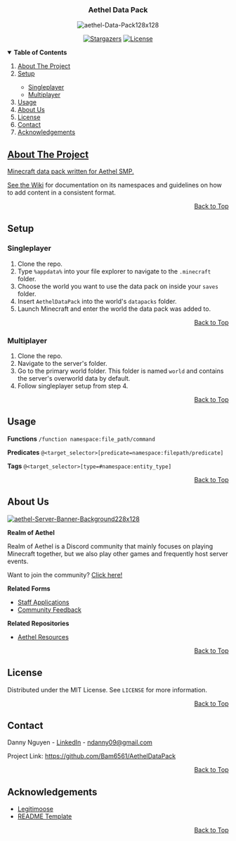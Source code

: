 <a name="top"></a>

<!-- LOGO -->
<div align="center">
  <h3>Aethel Data Pack</h3>
  <img src="https://i.ibb.co/TWLK0tT/aethel-Data-Pack128x128.png" alt="aethel-Data-Pack128x128">

  [![Stargazers][stars-shield]][stars-url] [![License][license-shield]][license-url]

</div>

<!-- TABLE OF CONTENTS -->
<details open> 
  <summary><b> Table of Contents </b></summary>
  <ol>
    <li><a href="#about-the-project"> About The Project </a></li>
    <li><a href="#setup"> Setup </a></li>
      <ul>
        <li><a href="#singleplayer"> Singleplayer </a></li>
        <li><a href="#multiplayer"> Multiplayer </a></li>
      </ul>
    <li><a href="#usage"> Usage </a></li>
    <li><a href="#about-us"> About Us </a></li>
    <li><a href="#license"> License </a></li>
    <li><a href="#contact"> Contact <a/></li>
    <li><a href="#acknowledgements"> Acknowledgements </li>
</details>

<!-- ABOUT THE PROJECT -->
## About The Project
Minecraft data pack written for Aethel SMP.

See the [Wiki](https://github.com/Bam6561/AethelDataPack/wiki/Home) for documentation on its namespaces and guidelines on how to add content in a consistent format.

<p align="right"><a href="#top">Back to Top</a></p>

<!-- SETUP -->
## Setup

### Singleplayer
1. Clone the repo.
2. Type `%appdata%` into your file explorer to navigate to the `.minecraft` folder.
3. Choose the world you want to use the data pack on inside your `saves` folder. 
4. Insert `AethelDataPack` into the world's `datapacks` folder.
5. Launch Minecraft and enter the world the data pack was added to.

<p align="right"><a href="#top">Back to Top</a></p>

### Multiplayer
1. Clone the repo.
2. Navigate to the server's folder.
3. Go to the primary world folder. This folder is named `world` and contains the server's overworld data by default.
4. Follow singleplayer setup from step 4.

<p align="right"><a href="#top">Back to Top</a></p>

<!-- USAGE -->
## Usage
**Functions** `/function namespace:file_path/command`

**Predicates** `@<target_selector>[predicate=namespace:filepath/predicate]`

**Tags** `@<target_selector>[type=#namespace:entity_type]`

<p align="right"><a href="#top">Back to Top</a></p>

<!-- ABOUT US -->
## About Us
<a href="https://discord.gg/FzeC4aC6Tg">
  <img src="https://i.ibb.co/HtpW9g1/aethel-Server-Banner-Background228x128.jpg" alt="aethel-Server-Banner-Background228x128">
</a>

**Realm of Aethel**

Realm of Aethel is a Discord community that mainly focuses on playing Minecraft together, but we also play other games and frequently host server events.

Want to join the community? [Click here!](https://discord.gg/FzeC4aC6Tg)

**Related Forms**
- [Staff Applications](https://forms.gle/bTF5CqPtEsrutmXD6)
- [Community Feedback](https://forms.gle/s3iRyqfKTv6vi4Hq7)

**Related Repositories** 
- [Aethel Resources](https://github.com/Bam6561/AethelResources)

<p align="right"><a href="#top">Back to Top</a></p>

<!-- LICENSE -->
## License
Distributed under the MIT License. See `LICENSE` for more information.

<p align="right"><a href="#top">Back to Top</a></p>

<!-- CONTACT -->
## Contact
Danny Nguyen - [LinkedIn](https://www.linkedin.com/in/ndanny09/) - ndanny09@gmail.com

Project Link: https://github.com/Bam6561/AethelDataPack

<p align="right"><a href="#top">Back to Top</a></p>

<!-- ACKNOWLEDGEMENTS -->
## Acknowledgements
- [Legitimoose](https://www.youtube.com/@Legitimoose)
- [README Template](https://github.com/othneildrew/Best-README-Template#prerequisites)

<p align="right"><a href="#top">Back to Top</a></p>

<!-- SHIELDS -->
[stars-shield]: https://img.shields.io/github/stars/Bam6561/AethelDatapack
[stars-url]: https://github.com/Bam6561/AethelDatapack/stargazers
[license-shield]: https://img.shields.io/github/license/Bam6561/AethelDatapack
[license-url]: https://github.com/Bam6561/AethelDatapack/blob/main/LICENSE

